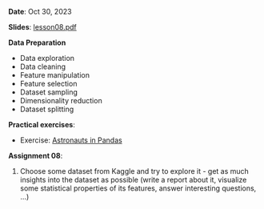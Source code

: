 **Date**: Oct 30, 2023

**Slides**: [lesson08.pdf](lesson08.pdf)

**Data Preparation**

* Data exploration
* Data cleaning
* Feature manipulation
* Feature selection
* Dataset sampling
* Dimensionality reduction 
* Dataset splitting

**Practical exercises**:

* Exercise: [Astronauts in Pandas](ds_practicum_ex_astronauts_pandas.ipynb)

**Assignment 08**:

1. Choose some dataset from Kaggle and try to explore it - get as much insights into the dataset as possible (write a report about it, visualize some statistical properties of its features, answer interesting questions, …)


